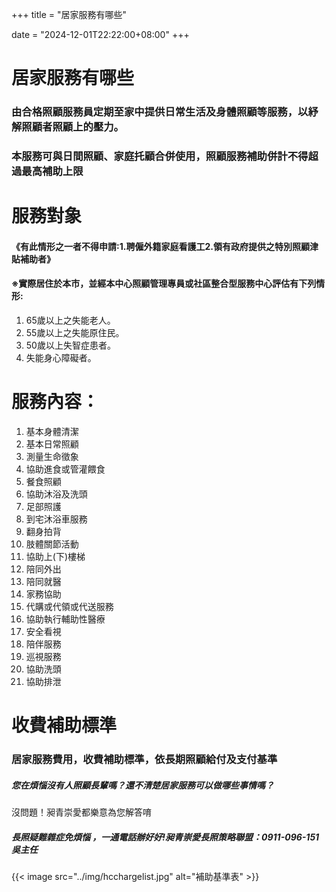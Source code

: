 +++
title = "居家服務有哪些"

date = "2024-12-01T22:22:00+08:00"
+++


# 居家服務有哪些
### 由合格照顧服務員定期至家中提供日常生活及身體照顧等服務，以紓解照顧者照顧上的壓力。
### 本服務可與日間照顧、家庭托顧合併使用，照顧服務補助併計不得超過最高補助上限
 
# 服務對象
#### 《有此情形之一者不得申請:1.聘僱外籍家庭看護工2.領有政府提供之特別照顧津貼補助者》
#### ※實際居住於本市，並經本中心照顧管理專員或社區整合型服務中心評估有下列情形:
1.	65歲以上之失能老人。
2.	55歲以上之失能原住民。
3.	50歲以上失智症患者。
4.	失能身心障礙者。
 
# 服務內容：
 1.	基本身體清潔
2.	基本日常照顧
3.	測量生命徵象
4.	協助進食或管灌餵食
5.	餐食照顧
6.	協助沐浴及洗頭
7.	足部照護
8.	到宅沐浴車服務
9.	翻身拍背
10.	肢體關節活動
11.	協助上(下)樓梯
12.	陪同外出
13.	陪同就醫
14.	家務協助
15.	代購或代領或代送服務
16.	協助執行輔助性醫療
17.	安全看視
18.	陪伴服務
19.	巡視服務
20.	協助洗頭
21.	協助排泄

 



# 收費補助標準
### 居家服務費用，收費補助標準，依長期照顧給付及支付基準

##### 您在煩惱沒有人照顧長輩嗎？還不清楚居家服務可以做哪些事情嗎？
沒問題！昶青崇愛都樂意為您解答唷


##### 長照疑難雜症免煩惱 ，一通電話辦好好!昶青崇愛長照策略聯盟：0911-096-151 吳主任



{{< image src="../img/hcchargelist.jpg" alt="補助基準表" >}}